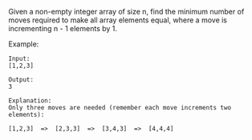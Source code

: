 Given a non-empty integer array of size n, find the minimum number of moves required to make all array elements equal, where a move is incrementing n - 1 elements by 1.

Example:

~~~
Input:
[1,2,3]

Output:
3

Explanation:
Only three moves are needed (remember each move increments two elements):

[1,2,3]  =>  [2,3,3]  =>  [3,4,3]  =>  [4,4,4]
~~~
